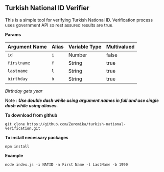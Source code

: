 ## Turkish National ID Verifier

This is a simple tool for verifying Turkish National ID. Verification process uses government API so rest assured results are true.

**Params**

| Argument Name | Alias | Variable Type | Multivalued |
| ------------- | -------------  | ------------- | ------------- |
| `id`  | `i` | Number  | false
| `firstname`  | `f` | String | true
| `lastname`  | `l` | String | true
| `birthday`  | `b` | String | true

*Birthday gets year*

Note : ***Use double dash while using argument names in full and use single dash while using aliases.*** 


**To download from github**

    git clone https://github.com/Zeromika/turkish-national-verification.git

**To install necessary packages**

    npm install

**Example**

    node index.js -i NATID -n First Name -l LastName -b 1990

